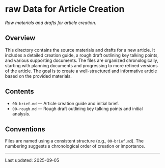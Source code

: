 # raw Data for Article Creation

*Raw materials and drafts for article creation.*

## Overview
This directory contains the source materials and drafts for a new article.  It includes a detailed creation guide, a rough draft outlining key talking points, and various supporting documents.  The files are organized chronologically, starting with planning documents and progressing to more refined versions of the article. The goal is to create a well-structured and informative article based on the provided materials.

## Contents
* `00-brief.md` — Article creation guide and initial brief.
* `00-rough.md` —  Rough draft outlining key talking points and initial analysis.


## Conventions
Files are named using a consistent structure (e.g., `00-brief.md`).  The numbering suggests a chronological order of creation or importance.

---
Last updated: 2025-09-05
